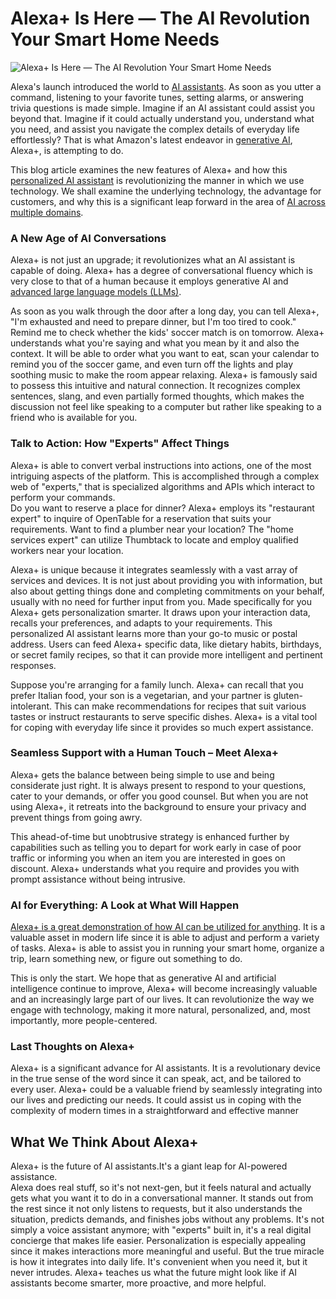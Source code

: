 # Alexa+ Is Here — The AI Revolution Your Smart Home Needs
![Alexa+ Is Here — The AI Revolution Your Smart Home Needs]([image-url](https://admin.groupify.ai/assets/5c5278bb-f63f-42f0-b694-f0c605877434))

Alexa's launch introduced the world to [AI assistants](https://groupify.ai/free-ai-tools). As soon as you utter a command, listening to your favorite tunes, setting alarms, or answering trivia questions is made simple. Imagine if an AI assistant could assist you beyond that. Imagine if it could actually understand you, understand what you need, and assist you navigate the complex details of everyday life effortlessly? That is what Amazon's latest endeavor in [generative AI](https://groupify.ai/generative-ai), Alexa+, is attempting to do.

This blog article examines the new features of Alexa+ and how this [personalized AI assistant](https://groupify.ai/ai-productivity-tools) is revolutionizing the manner in which we use technology. We shall examine the underlying technology, the advantage for customers, and why this is a significant leap forward in the area of [AI across multiple domains](https://groupify.ai/ai-tool).

### A New Age of AI Conversations  
Alexa+ is not just an upgrade; it revolutionizes what an AI assistant is capable of doing. Alexa+ has a degree of conversational fluency which is very close to that of a human because it employs generative AI and [advanced large language models (LLMs)](https://groupify.ai/multimodal-ai-tools).

As soon as you walk through the door after a long day, you can tell Alexa+, "I'm exhausted and need to prepare dinner, but I'm too tired to cook." Remind me to check whether the kids' soccer match is on tomorrow. Alexa+ understands what you're saying and what you mean by it and also the context. It will be able to order what you want to eat, scan your calendar to remind you of the soccer game, and even turn off the lights and play soothing music to make the room appear relaxing. Alexa+ is famously said to possess this intuitive and natural connection. It recognizes complex sentences, slang, and even partially formed thoughts, which makes the discussion not feel like speaking to a computer but rather like speaking to a friend who is available for you.

### Talk to Action: How "Experts" Affect Things  
Alexa+ is able to convert verbal instructions into actions, one of the most intriguing aspects of the platform. This is accomplished through a complex web of "experts," that is specialized algorithms and APIs which interact to perform your commands.  
Do you want to reserve a place for dinner? Alexa+ employs its "restaurant expert" to inquire of OpenTable for a reservation that suits your requirements. Want to find a plumber near your location? The "home services expert" can utilize Thumbtack to locate and employ qualified workers near your location.

Alexa+ is unique because it integrates seamlessly with a vast array of services and devices. It is not just about providing you with information, but also about getting things done and completing commitments on your behalf, usually with no need for further input from you. Made specifically for you Alexa+ gets personalization smarter. It draws upon your interaction data, recalls your preferences, and adapts to your requirements. This personalized AI assistant learns more than your go-to music or postal address. Users can feed Alexa+ specific data, like dietary habits, birthdays, or secret family recipes, so that it can provide more intelligent and pertinent responses.

Suppose you're arranging for a family lunch. Alexa+ can recall that you prefer Italian food, your son is a vegetarian, and your partner is gluten-intolerant. This can make recommendations for recipes that suit various tastes or instruct restaurants to serve specific dishes. Alexa+ is a vital tool for coping with everyday life since it provides so much expert assistance.

### Seamless Support with a Human Touch – Meet Alexa+  
Alexa+ gets the balance between being simple to use and being considerate just right. It is always present to respond to your questions, cater to your demands, or offer you good counsel. But when you are not using Alexa+, it retreats into the background to ensure your privacy and prevent things from going awry.

This ahead-of-time but unobtrusive strategy is enhanced further by capabilities such as telling you to depart for work early in case of poor traffic or informing you when an item you are interested in goes on discount. Alexa+ understands what you require and provides you with prompt assistance without being intrusive.

### AI for Everything: A Look at What Will Happen  
[Alexa+ is a great demonstration of how AI can be utilized for anything](https://www.aboutamazon.com/news/devices/new-alexa-generative-artificial-intelligence). It is a valuable asset in modern life since it is able to adjust and perform a variety of tasks. Alexa+ is able to assist you in running your smart home, organize a trip, learn something new, or figure out something to do.

This is only the start. We hope that as generative AI and artificial intelligence continue to improve, Alexa+ will become increasingly valuable and an increasingly large part of our lives. It can revolutionize the way we engage with technology, making it more natural, personalized, and, most importantly, more people-centered.

### Last Thoughts on Alexa+  
Alexa+ is a significant advance for AI assistants. It is a revolutionary device in the true sense of the word since it can speak, act, and be tailored to every user. Alexa+ could be a valuable friend by seamlessly integrating into our lives and predicting our needs. It could assist us in coping with the complexity of modern times in a straightforward and effective manner

## What We Think About Alexa+  
Alexa+ is the future of AI assistants.It's a giant leap for AI-powered assistance.  
Alexa does real stuff, so it's not next-gen, but it feels natural and actually gets what you want it to do in a conversational manner. It stands out from the rest since it not only listens to requests, but it also understands the situation, predicts demands, and finishes jobs without any problems. It's not simply a voice assistant anymore; with "experts" built in, it's a real digital concierge that makes life easier. Personalization is especially appealing since it makes interactions more meaningful and useful. But the true miracle is how it integrates into daily life. It's convenient when you need it, but it never intrudes. Alexa+ teaches us what the future might look like if AI assistants become smarter, more proactive, and more helpful.
